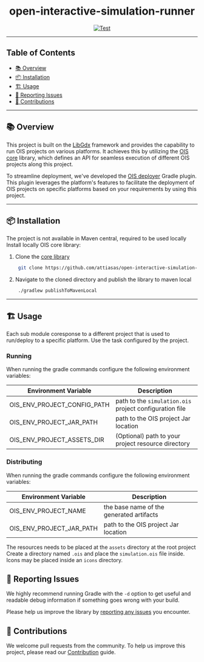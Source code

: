 <div align="center">

# open-interactive-simulation-runner

[![Test](https://github.com/attiasas/open-interactive-simulation-runner/actions/workflows/test.yml/badge.svg)](https://github.com/attiasas/open-interactive-simulation-runner/actions/workflows/test.yml?branch=master)

</div>

---

## Table of Contents
- [📚 Overview](#-overview)
- [📦 Installation](#-installation)
- [🏗️ Usage](#-usage)
- [🐞 Reporting Issues](#-reporting-issues)
- [🤝 Contributions](#-contributions)

---
## 📚 Overview

This project is built on the [LibGdx](https://libgdx.com/) framework and provides the capability to run OIS projects on various platforms. It achieves this by utilizing the [OIS core](https://github.com/attiasas/open-interactive-simulation-core) library, which defines an API for seamless execution of different OIS projects along this project.

To streamline deployment, we've developed the [OIS deployer](https://github.com/attiasas/open-interactive-simulation-deployer) Gradle plugin. This plugin leverages the platform's features to facilitate the deployment of OIS projects on specific platforms based on your requirements by using this project.

---
## 📦 Installation

The project is not available in Maven central, required to be used locally
Install locally OIS core library:

1. Clone the [core library](https://github.com/attiasas/open-interactive-simulation-core)
    ```bash
     git clone https://github.com/attiasas/open-interactive-simulation-core.git
   ```
2. Navigate to the cloned directory and publish the library to maven local
   ```bash
    ./gradlew publishToMavenLocal
   ```

---
## 🏗️ Usage

Each sub module coresponse to a different project that is used to run/deploy to a specific platform.
Use the task configured by the project.

### Running
When running the gradle commands configure the following environment variables:

| Environment Variable        | Description                                             |
|-----------------------------|---------------------------------------------------------|
| OIS_ENV_PROJECT_CONFIG_PATH | path to the `simulation.ois` project configuration file |
| OIS_ENV_PROJECT_JAR_PATH    | path to the OIS project Jar location                    |
| OIS_ENV_PROJECT_ASSETS_DIR  | (Optional) path to your project resource directory      |

### Distributing
When running the gradle commands configure the following environment variables:

| Environment Variable     | Description                              |
|--------------------------|------------------------------------------|
| OIS_ENV_PROJECT_NAME     | the base name of the generated artifacts |
| OIS_ENV_PROJECT_JAR_PATH | path to the OIS project Jar location     |

The resources needs to be placed at the `assets` directory at the root project
Create a directory named `.ois` and place the `simulation.ois` file inside.
Icons may be placed inside an `icons` directory.

## 🐞 Reporting Issues

We highly recommend running Gradle with the ```-d```
option to get useful and readable debug information if something goes wrong with your build.

Please help us improve the library
by [reporting any issues](https://github.com/attiasas/open-interactive-simulation-runner/issues/new/choose) you encounter.

## 🤝 Contributions

We welcome pull requests from the community. To help us improve this project, please read
our [Contribution](./CONTRIBUTING.md) guide.